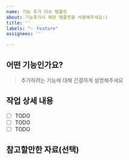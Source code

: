 ```yaml
---
name: 기능 추가 이슈 템플릿
about: 기능추가시 해당 템플릿을 사용해주세요:)
title: ''
labels: "✨ Feature"
assignees: ''

---
```


## 어떤 기능인가요?

> 추가하려는 기능에 대해 간결하게 설명해주세요

## 작업 상세 내용

- [ ] TODO
- [ ] TODO
- [ ] TODO

## 참고할만한 자료(선택)
